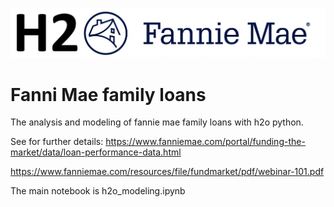 

![](h2ofannie.png)

# Fanni Mae family loans

The analysis and modeling of fannie mae family loans with h2o python.

See for further details:
https://www.fanniemae.com/portal/funding-the-market/data/loan-performance-data.html

https://www.fanniemae.com/resources/file/fundmarket/pdf/webinar-101.pdf

The main notebook is h2o_modeling.ipynb
